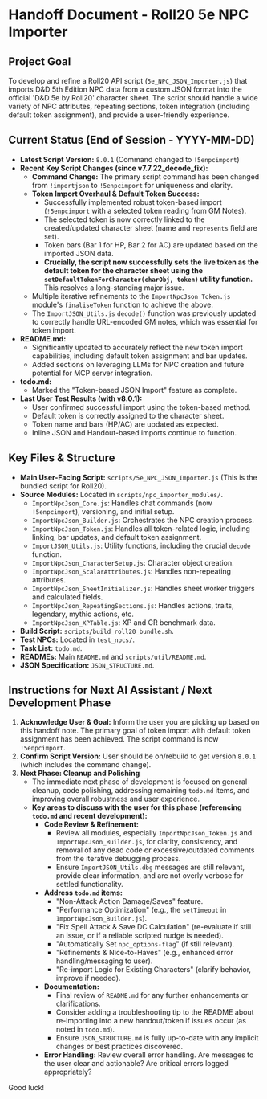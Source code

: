 # Handoff Document - Roll20 5e NPC Importer

## Project Goal

To develop and refine a Roll20 API script (`5e_NPC_JSON_Importer.js`) that imports D&D 5th Edition NPC data from a custom JSON format into the official 'D&D 5e by Roll20' character sheet. The script should handle a wide variety of NPC attributes, repeating sections, token integration (including default token assignment), and provide a user-friendly experience.

## Current Status (End of Session - YYYY-MM-DD)

*   **Latest Script Version:** `8.0.1` (Command changed to `!5enpcimport`)
*   **Recent Key Script Changes (since v7.7.22_decode_fix):**
    *   **Command Change:** The primary script command has been changed from `!importjson` to `!5enpcimport` for uniqueness and clarity.
    *   **Token Import Overhaul & Default Token Success:**
        *   Successfully implemented robust token-based import (`!5enpcimport` with a selected token reading from GM Notes).
        *   The selected token is now correctly linked to the created/updated character sheet (name and `represents` field are set).
        *   Token bars (Bar 1 for HP, Bar 2 for AC) are updated based on the imported JSON data.
        *   **Crucially, the script now successfully sets the live token as the default token for the character sheet using the `setDefaultTokenForCharacter(charObj, token)` utility function.** This resolves a long-standing major issue.
    *   Multiple iterative refinements to the `ImportNpcJson_Token.js` module's `finaliseToken` function to achieve the above.
    *   The `ImportJSON_Utils.js` `decode()` function was previously updated to correctly handle URL-encoded GM notes, which was essential for token import.
*   **README.md:**
    *   Significantly updated to accurately reflect the new token import capabilities, including default token assignment and bar updates.
    *   Added sections on leveraging LLMs for NPC creation and future potential for MCP server integration.
*   **todo.md:**
    *   Marked the "Token-based JSON Import" feature as complete.
*   **Last User Test Results (with v8.0.1):**
    *   User confirmed successful import using the token-based method.
    *   Default token is correctly assigned to the character sheet.
    *   Token name and bars (HP/AC) are updated as expected.
    *   Inline JSON and Handout-based imports continue to function.

## Key Files & Structure

*   **Main User-Facing Script:** `scripts/5e_NPC_JSON_Importer.js` (This is the bundled script for Roll20).
*   **Source Modules:** Located in `scripts/npc_importer_modules/`.
    *   `ImportNpcJson_Core.js`: Handles chat commands (now `!5enpcimport`), versioning, and initial setup.
    *   `ImportNpcJson_Builder.js`: Orchestrates the NPC creation process.
    *   `ImportNpcJson_Token.js`: Handles all token-related logic, including linking, bar updates, and default token assignment.
    *   `ImportJSON_Utils.js`: Utility functions, including the crucial `decode` function.
    *   `ImportNpcJson_CharacterSetup.js`: Character object creation.
    *   `ImportNpcJson_ScalarAttributes.js`: Handles non-repeating attributes.
    *   `ImportNpcJson_SheetInitializer.js`: Handles sheet worker triggers and calculated fields.
    *   `ImportNpcJson_RepeatingSections.js`: Handles actions, traits, legendary, mythic actions, etc.
    *   `ImportNpcJson_XPTable.js`: XP and CR benchmark data.
*   **Build Script:** `scripts/build_roll20_bundle.sh`.
*   **Test NPCs:** Located in `test_npcs/`.
*   **Task List:** `todo.md`.
*   **READMEs:** Main `README.md` and `scripts/util/README.md`.
*   **JSON Specification:** `JSON_STRUCTURE.md`.

## Instructions for Next AI Assistant / Next Development Phase

1.  **Acknowledge User & Goal:** Inform the user you are picking up based on this handoff note. The primary goal of token import with default token assignment has been achieved. The script command is now `!5enpcimport`.
2.  **Confirm Script Version:** User should be on/rebuild to get version `8.0.1` (which includes the command change).
3.  **Next Phase: Cleanup and Polishing**
    *   The immediate next phase of development is focused on general cleanup, code polishing, addressing remaining `todo.md` items, and improving overall robustness and user experience.
    *   **Key areas to discuss with the user for this phase (referencing `todo.md` and recent development):**
        *   **Code Review & Refinement:**
            *   Review all modules, especially `ImportNpcJson_Token.js` and `ImportNpcJson_Builder.js`, for clarity, consistency, and removal of any dead code or excessive/outdated comments from the iterative debugging process.
            *   Ensure `ImportJSON_Utils.dbg` messages are still relevant, provide clear information, and are not overly verbose for settled functionality.
        *   **Address `todo.md` items:**
            *   "Non-Attack Action Damage/Saves" feature.
            *   "Performance Optimization" (e.g., the `setTimeout` in `ImportNpcJson_Builder.js`).
            *   "Fix Spell Attack & Save DC Calculation" (re-evaluate if still an issue, or if a reliable scripted nudge is needed).
            *   "Automatically Set `npc_options-flag`" (if still relevant).
            *   "Refinements & Nice-to-Haves" (e.g., enhanced error handling/messaging to user).
            *   "Re-import Logic for Existing Characters" (clarify behavior, improve if needed).
        *   **Documentation:**
            *   Final review of `README.md` for any further enhancements or clarifications.
            *   Consider adding a troubleshooting tip to the README about re-importing into a new handout/token if issues occur (as noted in `todo.md`).
            *   Ensure `JSON_STRUCTURE.md` is fully up-to-date with any implicit changes or best practices discovered.
        *   **Error Handling:** Review overall error handling. Are messages to the user clear and actionable? Are critical errors logged appropriately?

Good luck! 